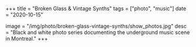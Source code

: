 +++
title = "Broken Glass & Vintage Synths"
tags = ["photo", "music"]
date = "2020-10-15"

image = "/img/photo/broken-glass-vintage-synths/show_photos.jpg"
desc = "Black and white photo series documenting the underground music scene in Montreal."
+++
